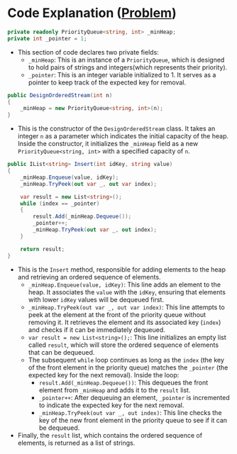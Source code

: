 # Code Explanation ([Problem](https://leetcode.com/problems/design-an-ordered-stream/))

```csharp
private readonly PriorityQueue<string, int> _minHeap;
private int _pointer = 1;
```

- This section of code declares two private fields:
   - `_minHeap`: This is an instance of a `PriorityQueue`, which is designed to hold pairs of strings and integers(which represents their priority).
   - `_pointer`: This is an integer variable initialized to 1. It serves as a pointer to keep track of the expected key for removal.

```csharp
public DesignOrderedStream(int n)
{
    _minHeap = new PriorityQueue<string, int>(n);
}
```

- This is the constructor of the `DesignOrderedStream` class. It takes an integer `n` as a parameter which indicates the initial capacity of the heap. Inside the constructor, it initializes the `_minHeap` field as a new `PriorityQueue<string, int>` with a specified capacity of `n`.

```csharp
public IList<string> Insert(int idKey, string value)
{
    _minHeap.Enqueue(value, idKey);
    _minHeap.TryPeek(out var _, out var index);

    var result = new List<string>();
    while (index == _pointer)
    {
        result.Add(_minHeap.Dequeue());
        _pointer++;
        _minHeap.TryPeek(out var _, out index);
    }

    return result;
}
```

- This is the `Insert` method, responsible for adding elements to the heap and retrieving an ordered sequence of elements.
   - `_minHeap.Enqueue(value, idKey)`: This line adds an element to the heap. It associates the `value` with the `idKey`, ensuring that elements with lower `idKey` values will be dequeued first.
   - `_minHeap.TryPeek(out var _, out var index)`: This line attempts to peek at the element at the front of the priority queue without removing it. It retrieves the element and its associated key (`index`) and checks if it can be immediately dequeued.
   - `var result = new List<string>();`: This line initializes an empty list called `result`, which will store the ordered sequence of elements that can be dequeued.
   - The subsequent `while` loop continues as long as the `index` (the key of the front element in the priority queue) matches the `_pointer` (the expected key for the next removal). Inside the loop:
      - `result.Add(_minHeap.Dequeue())`: This dequeues the front element from `_minHeap` and adds it to the `result` list.
      - `_pointer++`: After dequeuing an element, `_pointer` is incremented to indicate the expected key for the next removal.
      - `_minHeap.TryPeek(out var _, out index)`: This line checks the key of the new front element in the priority queue to see if it can be dequeued.
- Finally, the `result` list, which contains the ordered sequence of elements, is returned as a list of strings.
